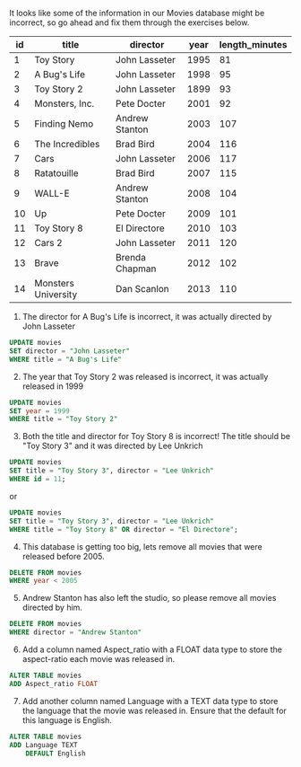 It looks like some of the information in our Movies database might be incorrect, so go ahead and fix them through the exercises below.

id | title               | director        | year | length_minutes
---|---------------------|-----------------|------|---------------
1  | Toy Story           | John Lasseter   | 1995 | 81
2  | A Bug's Life        | John Lasseter   | 1998 | 95
3  | Toy Story 2         | John Lasseter   | 1899 | 93  
4  | Monsters, Inc.     | Pete Docter     | 2001 | 92
5  | Finding Nemo        | Andrew Stanton  | 2003 | 107
6  | The Incredibles     | Brad Bird       | 2004 | 116
7  | Cars                | John Lasseter   | 2006 | 117
8  | Ratatouille         | Brad Bird       | 2007 | 115
9  | WALL-E              | Andrew Stanton  | 2008 | 104
10 | Up                  | Pete Docter     | 2009 | 101
11 | Toy Story 8         | El Directore    | 2010 | 103
12 | Cars 2              | John Lasseter   | 2011 | 120
13 | Brave               | Brenda Chapman  | 2012 | 102
14 | Monsters University | Dan Scanlon     | 2013 | 110

1. The director for A Bug's Life is incorrect, it was actually directed by John Lasseter
```sql
UPDATE movies
SET director = "John Lasseter"
WHERE title = "A Bug's Life"
```
2. The year that Toy Story 2 was released is incorrect, it was actually released in 1999
```sql
UPDATE movies
SET year = 1999
WHERE title = "Toy Story 2"
```
3. Both the title and director for Toy Story 8 is incorrect! The title should be "Toy Story 3" and it was directed by Lee Unkrich
```sql
UPDATE movies
SET title = "Toy Story 3", director = "Lee Unkrich"
WHERE id = 11;
```
or
```sql
UPDATE movies
SET title = "Toy Story 3", director = "Lee Unkrich"
WHERE title = "Toy Story 8" OR director = "El Directore";
```
4. This database is getting too big, lets remove all movies that were released before 2005.
```sql
DELETE FROM movies
WHERE year < 2005
```
5. Andrew Stanton has also left the studio, so please remove all movies directed by him.
```sql
DELETE FROM movies
WHERE director = "Andrew Stanton"
```
6. Add a column named Aspect_ratio with a FLOAT data type to store the aspect-ratio each movie was released in.
```sql
ALTER TABLE movies
ADD Aspect_ratio FLOAT 
```
7. Add another column named Language with a TEXT data type to store the language that the movie was released in. Ensure that the default for this language is English.
```sql
ALTER TABLE movies
ADD Language TEXT 
    DEFAULT English
```

